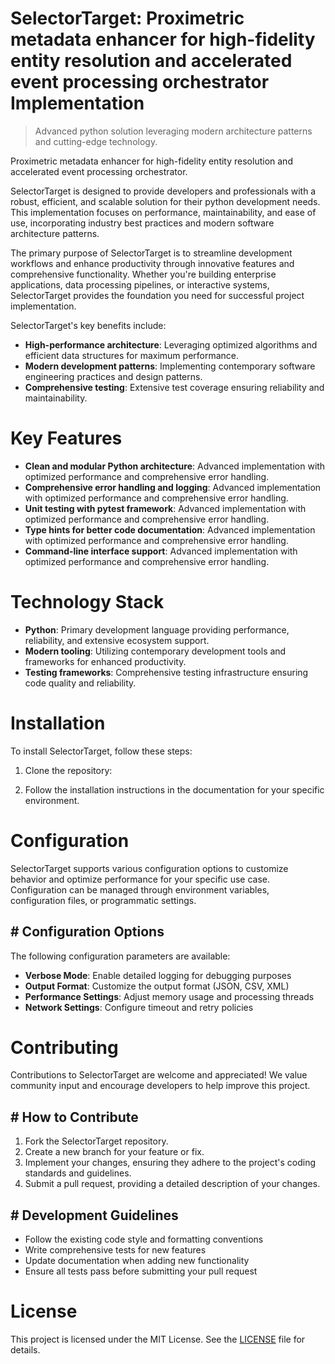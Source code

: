 <!-- fallback_SelectorTarget_20250804220100_87931 -->

# SelectorTarget: Proximetric metadata enhancer for high-fidelity entity resolution and accelerated event processing orchestrator Implementation
> Advanced python solution leveraging modern architecture patterns and cutting-edge technology.

Proximetric metadata enhancer for high-fidelity entity resolution and accelerated event processing orchestrator.

SelectorTarget is designed to provide developers and professionals with a robust, efficient, and scalable solution for their python development needs. This implementation focuses on performance, maintainability, and ease of use, incorporating industry best practices and modern software architecture patterns.

The primary purpose of SelectorTarget is to streamline development workflows and enhance productivity through innovative features and comprehensive functionality. Whether you're building enterprise applications, data processing pipelines, or interactive systems, SelectorTarget provides the foundation you need for successful project implementation.

SelectorTarget's key benefits include:

* **High-performance architecture**: Leveraging optimized algorithms and efficient data structures for maximum performance.
* **Modern development patterns**: Implementing contemporary software engineering practices and design patterns.
* **Comprehensive testing**: Extensive test coverage ensuring reliability and maintainability.

# Key Features

* **Clean and modular Python architecture**: Advanced implementation with optimized performance and comprehensive error handling.
* **Comprehensive error handling and logging**: Advanced implementation with optimized performance and comprehensive error handling.
* **Unit testing with pytest framework**: Advanced implementation with optimized performance and comprehensive error handling.
* **Type hints for better code documentation**: Advanced implementation with optimized performance and comprehensive error handling.
* **Command-line interface support**: Advanced implementation with optimized performance and comprehensive error handling.

# Technology Stack

* **Python**: Primary development language providing performance, reliability, and extensive ecosystem support.
* **Modern tooling**: Utilizing contemporary development tools and frameworks for enhanced productivity.
* **Testing frameworks**: Comprehensive testing infrastructure ensuring code quality and reliability.

# Installation

To install SelectorTarget, follow these steps:

1. Clone the repository:


2. Follow the installation instructions in the documentation for your specific environment.

# Configuration

SelectorTarget supports various configuration options to customize behavior and optimize performance for your specific use case. Configuration can be managed through environment variables, configuration files, or programmatic settings.

## # Configuration Options

The following configuration parameters are available:

* **Verbose Mode**: Enable detailed logging for debugging purposes
* **Output Format**: Customize the output format (JSON, CSV, XML)
* **Performance Settings**: Adjust memory usage and processing threads
* **Network Settings**: Configure timeout and retry policies

# Contributing

Contributions to SelectorTarget are welcome and appreciated! We value community input and encourage developers to help improve this project.

## # How to Contribute

1. Fork the SelectorTarget repository.
2. Create a new branch for your feature or fix.
3. Implement your changes, ensuring they adhere to the project's coding standards and guidelines.
4. Submit a pull request, providing a detailed description of your changes.

## # Development Guidelines

* Follow the existing code style and formatting conventions
* Write comprehensive tests for new features
* Update documentation when adding new functionality
* Ensure all tests pass before submitting your pull request

# License

This project is licensed under the MIT License. See the [LICENSE](https://github.com/coralnws/SelectorTarget/blob/main/LICENSE) file for details.
